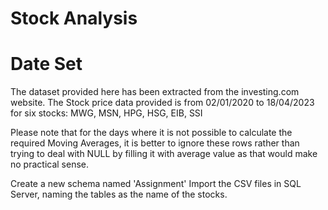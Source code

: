 # Stock Analysis
  # Date Set

The dataset provided here has been extracted from the investing.com website. The Stock price data provided is from 02/01/2020 to 18/04/2023 for six stocks: MWG, MSN, HPG, HSG, EIB, SSI

Please note that for the days where it is not possible to calculate the required Moving Averages, it is better to ignore these rows rather than trying to deal with NULL by filling it with average value as that would make no practical sense.

Create a new schema named 'Assignment' Import the CSV files in SQL Server, naming the tables as the name of the stocks.

